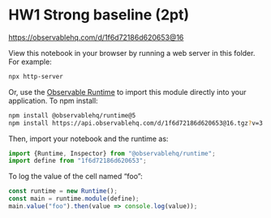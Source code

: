 # HW1 Strong baseline (2pt)

https://observablehq.com/d/1f6d72186d620653@16

View this notebook in your browser by running a web server in this folder. For
example:

~~~sh
npx http-server
~~~

Or, use the [Observable Runtime](https://github.com/observablehq/runtime) to
import this module directly into your application. To npm install:

~~~sh
npm install @observablehq/runtime@5
npm install https://api.observablehq.com/d/1f6d72186d620653@16.tgz?v=3
~~~

Then, import your notebook and the runtime as:

~~~js
import {Runtime, Inspector} from "@observablehq/runtime";
import define from "1f6d72186d620653";
~~~

To log the value of the cell named “foo”:

~~~js
const runtime = new Runtime();
const main = runtime.module(define);
main.value("foo").then(value => console.log(value));
~~~
